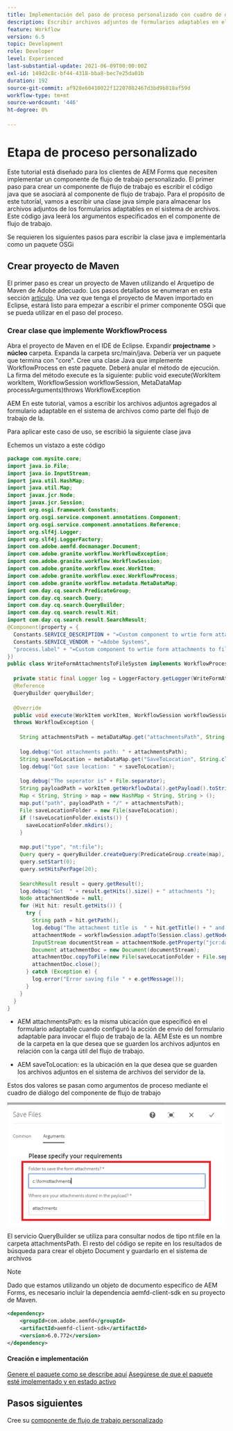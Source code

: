 ```yaml
---
title: Implementación del paso de proceso personalizado con cuadro de diálogo
description: Escribir archivos adjuntos de formularios adaptables en el sistema de archivos mediante el paso de proceso personalizado
feature: Workflow
version: 6.5
topic: Development
role: Developer
level: Experienced
last-substantial-update: 2021-06-09T00:00:00Z
exl-id: 149d2c8c-bf44-4318-bba8-bec7e25da01b
duration: 192
source-git-commit: af928e60410022f12207082467d3bd9b818af59d
workflow-type: tm+mt
source-wordcount: '446'
ht-degree: 0%

---
```


# Etapa de proceso personalizado

Este tutorial está diseñado para los clientes de AEM Forms que necesiten implementar un componente de flujo de trabajo personalizado. El primer paso para crear un componente de flujo de trabajo es escribir el código java que se asociará al componente de flujo de trabajo. Para el propósito de este tutorial, vamos a escribir una clase java simple para almacenar los archivos adjuntos de los formularios adaptables en el sistema de archivos. Este código java leerá los argumentos especificados en el componente de flujo de trabajo.

Se requieren los siguientes pasos para escribir la clase java e implementarla como un paquete OSGi

## Crear proyecto de Maven

El primer paso es crear un proyecto de Maven utilizando el Arquetipo de Maven de Adobe adecuado. Los pasos detallados se enumeran en esta sección [artículo](https://experienceleague.adobe.com/docs/experience-manager-learn/forms/creating-your-first-osgi-bundle/create-your-first-osgi-bundle.html). Una vez que tenga el proyecto de Maven importado en Eclipse, estará listo para empezar a escribir el primer componente OSGi que se pueda utilizar en el paso del proceso.


### Crear clase que implemente WorkflowProcess

Abra el proyecto de Maven en el IDE de Eclipse. Expandir **projectname** > **núcleo** carpeta. Expanda la carpeta src/main/java. Debería ver un paquete que termina con &quot;core&quot;. Cree una clase Java que implemente WorkflowProcess en este paquete. Deberá anular el método de ejecución. La firma del método execute es la siguiente: public void execute(WorkItem workItem, WorkflowSession workflowSession, MetaDataMap processArguments)throws WorkflowException

AEM En este tutorial, vamos a escribir los archivos adjuntos agregados al formulario adaptable en el sistema de archivos como parte del flujo de trabajo de la.

Para aplicar este caso de uso, se escribió la siguiente clase java

Echemos un vistazo a este código

```java
package com.mysite.core;
import java.io.File;
import java.io.InputStream;
import java.util.HashMap;
import java.util.Map;
import javax.jcr.Node;
import javax.jcr.Session;
import org.osgi.framework.Constants;
import org.osgi.service.component.annotations.Component;
import org.osgi.service.component.annotations.Reference;
import org.slf4j.Logger;
import org.slf4j.LoggerFactory;
import com.adobe.aemfd.docmanager.Document;
import com.adobe.granite.workflow.WorkflowException;
import com.adobe.granite.workflow.WorkflowSession;
import com.adobe.granite.workflow.exec.WorkItem;
import com.adobe.granite.workflow.exec.WorkflowProcess;
import com.adobe.granite.workflow.metadata.MetaDataMap;
import com.day.cq.search.PredicateGroup;
import com.day.cq.search.Query;
import com.day.cq.search.QueryBuilder;
import com.day.cq.search.result.Hit;
import com.day.cq.search.result.SearchResult;
@Component(property = {
  Constants.SERVICE_DESCRIPTION + "=Custom component to wrtie form attachments to file system",
  Constants.SERVICE_VENDOR + "=Adobe Systems",
  "process.label" + "=Custom component to wrtie form attachments to file system"
})
public class WriteFormAttachmentsToFileSystem implements WorkflowProcess {

  private static final Logger log = LoggerFactory.getLogger(WriteFormAttachmentsToFileSystem.class);
  @Reference
  QueryBuilder queryBuilder;

  @Override
  public void execute(WorkItem workItem, WorkflowSession workflowSession, MetaDataMap metaDataMap)
  throws WorkflowException {

    String attachmentsPath = metaDataMap.get("attachmentsPath", String.class);

    log.debug("Got attachments path: " + attachmentsPath);
    String saveToLocation = metaDataMap.get("SaveToLocation", String.class);
    log.debug("Got save location: " + saveToLocation);

    log.debug("The seperator is" + File.separator);
    String payloadPath = workItem.getWorkflowData().getPayload().toString();
    Map < String, String > map = new HashMap < String, String > ();
    map.put("path", payloadPath + "/" + attachmentsPath);
    File saveLocationFolder = new File(saveToLocation);
    if (!saveLocationFolder.exists()) {
      saveLocationFolder.mkdirs();
    }

    map.put("type", "nt:file");
    Query query = queryBuilder.createQuery(PredicateGroup.create(map), workflowSession.adaptTo(Session.class));
    query.setStart(0);
    query.setHitsPerPage(20);

    SearchResult result = query.getResult();
    log.debug("Got  " + result.getHits().size() + " attachments ");
    Node attachmentNode = null;
    for (Hit hit: result.getHits()) {
      try {
        String path = hit.getPath();
        log.debug("The attachment title is  " + hit.getTitle() + " and the attachment path is  " + path);
        attachmentNode = workflowSession.adaptTo(Session.class).getNode(path + "/jcr:content");
        InputStream documentStream = attachmentNode.getProperty("jcr:data").getBinary().getStream();
        Document attachmentDoc = new Document(documentStream);
        attachmentDoc.copyToFile(new File(saveLocationFolder + File.separator + hit.getTitle()));
        attachmentDoc.close();
      } catch (Exception e) {
        log.error("Error saving file " + e.getMessage());
      }
    }
  }
}
```


* AEM attachmentsPath: es la misma ubicación que especificó en el formulario adaptable cuando configuró la acción de envío del formulario adaptable para invocar el flujo de trabajo de la. AEM Este es un nombre de la carpeta en la que desea que se guarden los archivos adjuntos en relación con la carga útil del flujo de trabajo.

* AEM saveToLocation: es la ubicación en la que desea que se guarden los archivos adjuntos en el sistema de archivos del servidor de la.

Estos dos valores se pasan como argumentos de proceso mediante el cuadro de diálogo del componente de flujo de trabajo

![ProcessStep](assets/custom-workflow-component.png)

El servicio QueryBuilder se utiliza para consultar nodos de tipo nt:file en la carpeta attachmentsPath. El resto del código se repite en los resultados de búsqueda para crear el objeto Document y guardarlo en el sistema de archivos


>[!NOTE]
>
>Dado que estamos utilizando un objeto de documento específico de AEM Forms, es necesario incluir la dependencia aemfd-client-sdk en su proyecto de Maven.

```xml
<dependency>
    <groupId>com.adobe.aemfd</groupId>
    <artifactId>aemfd-client-sdk</artifactId>
    <version>6.0.772</version>
</dependency>
```

#### Creación e implementación

[Genere el paquete como se describe aquí](https://experienceleague.adobe.com/docs/experience-manager-learn/forms/creating-your-first-osgi-bundle/create-your-first-osgi-bundle.html)
[Asegúrese de que el paquete esté implementado y en estado activo](http://localhost:4502/system/console/bundles)

## Pasos siguientes

Cree su [componente de flujo de trabajo personalizado](./custom-workflow-component.md)

